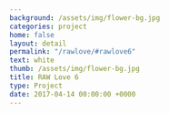 ```yaml
---
background: /assets/img/flower-bg.jpg
categories: project
home: false
layout: detail
permalink: "/rawlove/#rawlove6"
text: white
thumb: /assets/img/flower-bg.jpg
title: RAW Love 6
type: Project
date: 2017-04-14 00:00:00 +0000
---
```

